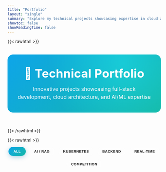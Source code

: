 ```yaml
---
title: "Portfolio"
layout: "single"
summary: "Explore my technical projects showcasing expertise in cloud architecture, AI/ML, and full-stack development"
showtoc: false
showReadingTime: false
---
```


{{< rawhtml >}}
<style>
:root {
    --gradient-a: #0ea5e9; /* sky-500 */
    --gradient-b: #14b8a6; /* teal-500 */
    --gradient-accent: linear-gradient(135deg, var(--gradient-a) 0%, var(--gradient-b) 100%);
  --glass-bg: rgba(255,255,255,0.55);
  --glass-border: rgba(255,255,255,0.35);
  --glass-shadow: 0 8px 32px rgba(31,38,135,0.12);
  --radius-lg: 18px;
  --radius-sm: 6px;
  --transition: 0.35s cubic-bezier(.34,.9,.41,.99);
}
[data-theme='dark'] :root, body.dark :root { /* fallback if theme toggles add class */ }

body.dark .project-card { background: rgba(20,22,34,0.65); backdrop-filter: blur(14px) saturate(140%); }
body.dark .skills-section { background: rgba(40,44,58,0.55); }

.portfolio-intro {
  text-align:center;
  margin:2.2rem 0 3.2rem;
  padding:2.4rem 2rem;
  background:var(--gradient-accent);
  border-radius:var(--radius-lg);
  color:#fff;
  position:relative;
  overflow:hidden;
}
.portfolio-intro:after{
  content:"";position:absolute;inset:0;background:radial-gradient(circle at 75% 15%,rgba(255,255,255,.35),transparent 60%);mix-blend-mode:overlay;pointer-events:none;
}
.portfolio-intro h2{margin:0 0 1rem;font-size:clamp(2rem,4vw,2.75rem);font-weight:700;letter-spacing:.5px;}
.portfolio-intro p{font-size:1.08rem;opacity:.92;margin:0;max-width:780px;margin-inline:auto;line-height:1.5;}

.toolbar {display:flex;flex-wrap:wrap;gap:.75rem;align-items:center;justify-content:center;margin:0 0 2.2rem;}
.filter-btn{background:var(--code-bg);border:1px solid var(--border);padding:.55rem 1rem;border-radius:30px;font-size:.72rem;letter-spacing:.55px;text-transform:uppercase;cursor:pointer;position:relative;font-weight:600;color:var(--secondary);transition:var(--transition);backdrop-filter:blur(6px);} 
.filter-btn.active,.filter-btn:hover{background:var(--gradient-accent);color:#fff;border-color:transparent;box-shadow:0 4px 18px -3px rgba(4,120,180,.45);} 

/* density toggle removed */

.project-grid{display:grid;grid-template-columns:repeat(auto-fit,minmax(360px,1fr));gap:2.1rem;margin:2.2rem 0;}

.project-card{background:var(--glass-bg);backdrop-filter:blur(18px) saturate(160%);-webkit-backdrop-filter:blur(18px) saturate(160%);border:1px solid var(--glass-border);border-radius:var(--radius-lg);padding:1.9rem 1.75rem;box-shadow:var(--glass-shadow);transition:var(--transition);position:relative;overflow:hidden;isolation:isolate;display:flex;flex-direction:column;min-height:340px;}
.project-card:before{content:"";position:absolute;inset:0;background:linear-gradient(140deg,rgba(255,255,255,.28),rgba(255,255,255,0) 55%);opacity:.55;pointer-events:none;}
.project-card:after{content:"";position:absolute;top:0;left:0;right:0;height:4px;background:linear-gradient(90deg,var(--gradient-a),var(--gradient-b));opacity:.9;}
.project-card:hover{transform:translateY(-6px) scale(1.012);box-shadow:0 18px 55px -15px rgba(0,0,0,.28);}
/* Removed gradient hover effect on titles as requested */
/* .project-card:hover .project-title{background:linear-gradient(90deg,var(--gradient-a),var(--gradient-b));-webkit-background-clip:text;color:transparent;} */

.badge-row{display:flex;flex-wrap:wrap;gap:.4rem;margin-bottom:.9rem;}
.meta-badge{font-size:.62rem;font-weight:700;letter-spacing:.5px;padding:.35rem .55rem;border-radius:6px;text-transform:uppercase;background:linear-gradient(120deg,#313a5c,#1f2435);color:#cbd5e1;border:1px solid #3c4869;box-shadow:0 1px 3px rgba(0,0,0,.4);}
.meta-badge.accent{background:linear-gradient(120deg,var(--gradient-a),var(--gradient-b));color:#fff;border:none;}
.meta-badge.alt{background:#12a34a;border:none;color:#fff;}

.project-header{margin:0 0 1.1rem;}
.project-title{font-size:1.35rem;font-weight:700;margin:0 0 .55rem;color:var(--primary);line-height:1.25;transition:var(--transition);}
.project-description{color:var(--secondary);line-height:1.55;margin-bottom:1.1rem;font-size:.95rem;}

.tech-stack{display:flex;flex-wrap:wrap;gap:.45rem;margin:.75rem 0 1.1rem;}
.tech-badge{background:linear-gradient(135deg,var(--gradient-a),var(--gradient-b));color:#fff;padding:.42rem .75rem;border-radius:18px;font-size:.72rem;font-weight:600;letter-spacing:.3px;box-shadow:0 2px 6px -1px rgba(118,75,162,.45);}

.skills-section{background:var(--code-bg);padding:.85rem .9rem;border-radius:12px;margin-top:auto;border:1px solid var(--border);}
.skills-title{font-weight:600;margin:0 0 .35rem;color:var(--primary);font-size:.75rem;letter-spacing:.6px;text-transform:uppercase;}
.skills-list{color:var(--secondary);font-size:.72rem;line-height:1.35;}

.project-links{display:flex;gap:.75rem;margin-top:1.05rem;flex-wrap:wrap;}
.project-link{display:inline-flex;align-items:center;gap:.5rem;padding:.55rem 1rem;border-radius:9px;text-decoration:none;font-weight:600;font-size:.73rem;letter-spacing:.3px;transition:var(--transition);position:relative;}
.project-link:focus-visible{outline:2px solid var(--gradient-a);outline-offset:2px;}
.github-link{background:var(--code-bg);color:var(--content);border:1px solid var(--border);}
.github-link:hover{background:#333;color:#fff;}
.demo-link{background:var(--gradient-accent);color:#fff;}
.demo-link:hover{transform:translateY(-2px) scale(1.03);} 
.medium-link{background:#12a34a;color:#fff;}
.medium-link:hover{background:#0e8a3e;}

.enter-anim{opacity:0;transform:translateY(18px) scale(.98);}
.enter-anim.visible{opacity:1;transform:translateY(0) scale(1);transition:var(--transition);}

/* compact view removed */

@media (max-width: 860px){
  .project-grid{grid-template-columns:repeat(auto-fit,minmax(260px,1fr));}
}
@media (max-width: 600px){
  .portfolio-intro{padding:1.8rem 1.2rem;}
  .project-grid{gap:1.4rem;}
  .project-card{padding:1.25rem 1.1rem;}
  .project-title{font-size:1.15rem;}
  .tech-badge{font-size:.65rem;padding:.35rem .6rem;}
}
</style>

<div class="portfolio-intro">
    <h2>🚀 Technical Portfolio</h2>
    <p>Innovative projects showcasing full-stack development, cloud architecture, and AI/ML expertise</p>
</div>
{{< /rawhtml >}}

{{< rawhtml >}}
<div class="toolbar" id="portfolioToolbar">
  <button class="filter-btn active" data-filter="all">All</button>
  <button class="filter-btn" data-filter="ai">AI / RAG</button>
  <button class="filter-btn" data-filter="kubernetes">Kubernetes</button>
  <button class="filter-btn" data-filter="backend">Backend</button>
  <button class="filter-btn" data-filter="realtime">Real-time</button>
  <button class="filter-btn" data-filter="competition">Competition</button>
  
</div>
<div class="project-grid">

<div class="project-card enter-anim" data-category="backend kubernetes" data-repo="url-shortener-system-design">
    <div class="project-header">
        <div class="badge-row"><span class="meta-badge accent">Featured</span><span class="meta-badge">K8s</span><span class="meta-badge">Caching</span></div>
        <h3 class="project-title">🔗 Scalable URL Shortener</h3>
    </div>
    
    <div class="project-description">
        A production-ready URL shortener application implementing classic system design patterns. Built with FastAPI and deployed on Kubernetes with MongoDB and Redis for optimal performance and scalability.
    </div>
    
    <div class="tech-stack">
        <span class="tech-badge">FastAPI</span>
        <span class="tech-badge">MongoDB</span>
        <span class="tech-badge">Redis</span>
        <span class="tech-badge">Kubernetes</span>
        <span class="tech-badge">Docker</span>
        <span class="tech-badge">GitHub Actions</span>
    </div>
    
    <div class="skills-section">
        <div class="skills-title">Key Skills Demonstrated:</div>
        <div class="skills-list">System Design • API Development • Containerization • CI/CD • Caching Strategies • Microservices Architecture</div>
    </div>
    
    <div class="project-links">
        <a href="https://github.com/VarunArora14/url-shortener-system-design" class="project-link github-link" target="_blank">
            📂 View Code
        </a>
        <a href="https://medium.com/@varunarora1408/url-shortener-system-design-implementation-part-1-afd97618d917" class="project-link medium-link" target="_blank">
            📖 Part 1 - Architecture
        </a>
        <a href="https://medium.com/@varunarora1408/url-shortener-system-design-implementation-part-2-0bd9b7a27742" class="project-link medium-link" target="_blank">
            📖 Part 2 - Deployment
        </a>
    </div>
</div>

<div class="project-card enter-anim" data-category="realtime backend" data-repo="vdocs">
    <div class="project-header">
        <div class="badge-row"><span class="meta-badge">Realtime</span><span class="meta-badge">Collab</span></div>
        <h3 class="project-title">📝 vDocs - Collaborative Editor</h3>
    </div>
    
    <div class="project-description">
        A full-stack collaborative document management platform with real-time editing capabilities. Features Google authentication, cross-platform mobile support, and seamless real-time collaboration.
    </div>
    
    <div class="tech-stack">
        <span class="tech-badge">Node.js</span>
        <span class="tech-badge">Flutter</span>
        <span class="tech-badge">Socket.io</span>
        <span class="tech-badge">Google Cloud</span>
        <span class="tech-badge">MongoDB</span>
        <span class="tech-badge">Riverpod</span>
    </div>
    
    <div class="skills-section">
        <div class="skills-title">Key Skills Demonstrated:</div>
        <div class="skills-list">Real-time Systems • Mobile Development • Authentication • State Management • Cloud Integration</div>
    </div>
    
    <div class="project-links">
        <a href="https://github.com/VarunArora14/vdocs" class="project-link github-link" target="_blank">
            📂 View Code
        </a>
    </div>
</div>

<div class="project-card enter-anim" data-category="realtime ai" data-repo="align">
    <div class="project-header">
        <div class="badge-row"><span class="meta-badge accent">Mobile</span><span class="meta-badge">AI</span></div>
        <h3 class="project-title">📅 Align – Smart Reminders</h3>
    </div>
    
    <div class="project-description">
        React Native + Expo app for natural-language reminders and lightweight daily goals. Parses phrases like “Call mom tomorrow at 2pm”, schedules local notifications, and stores data on-device with SQLite.
    </div>
    
    <div class="tech-stack">
        <span class="tech-badge">React Native</span>
        <span class="tech-badge">Expo</span>
        <span class="tech-badge">TypeScript</span>
        <span class="tech-badge">NativeWind</span>
        <span class="tech-badge">SQLite</span>
        <span class="tech-badge">LangChain</span>
    </div>
    
    <div class="skills-section">
        <div class="skills-title">Key Skills Demonstrated:</div>
        <div class="skills-list">Mobile Dev • Push Notifications • AI-assisted Parsing • Local Persistence • Testing with Jest</div>
    </div>
    
    <div class="project-links">
        <a href="https://github.com/VarunArora14/align" class="project-link github-link" target="_blank">
            📂 View Code
        </a>
        <a href="https://github.com/VarunArora14/align#readme" class="project-link demo-link" target="_blank">
            📖 README & Screenshots
        </a>
    </div>
</div>

<div class="project-card enter-anim" data-category="ai rag" data-repo="Personal-Blog-Chatbot">
    <div class="project-header">
        <div class="badge-row"><span class="meta-badge accent">Live</span><span class="meta-badge">RAG</span></div>
        <h3 class="project-title">🤖 Personal Blog Chatbot</h3>
    </div>
    
    <div class="project-description">
        An intelligent RAG-powered chatbot that answers questions based on my personal blog content. Features advanced retrieval techniques and provides source attribution for transparency and verification.
    </div>
    
    <div class="tech-stack">
        <span class="tech-badge">Python</span>
        <span class="tech-badge">LangChain</span>
        <span class="tech-badge">Google Gemini</span>
        <span class="tech-badge">RAG</span>
        <span class="tech-badge">Streamlit</span>
        <span class="tech-badge">Vector DB</span>
    </div>
    
    <div class="skills-section">
        <div class="skills-title">Key Skills Demonstrated:</div>
        <div class="skills-list">Advanced RAG • Data Processing • NLP • API Integration • Web Scraping • Deployment</div>
    </div>
    
    <div class="project-links">
        <a href="https://github.com/VarunArora14/Personal-Blog-Chatbot" class="project-link github-link" target="_blank">
            📂 View Code
        </a>
        <a href="https://personal-blog-chatbot.streamlit.app/" class="project-link demo-link" target="_blank">
            🚀 Live Demo
        </a>
        <a href="https://medium.com/@varunarora1408/building-rag-chatbot-on-my-personal-blog-ff89ac772c69" class="project-link medium-link" target="_blank">
            📖 Technical Article
        </a>
    </div>
</div>

<div class="project-card enter-anim" data-category="ai kubernetes rag competition" data-repo="Kubernetes-Documentation-Bot">
    <div class="project-header">
        <div class="badge-row"><span class="meta-badge alt">Competition</span><span class="meta-badge">HyDE</span><span class="meta-badge">QD</span></div>
        <h3 class="project-title">📚 Kubernetes Documentation Bot</h3>
    </div>
    
    <div class="project-description">
        A kubernetes documentation assistant implementing HyDE and Query Decomposition RAG techniques. Submitted to Google Gemini API Developer Competition 2024 for its innovative approach to technical documentation retrieval.
    </div>
    
    <div class="tech-stack">
        <span class="tech-badge">Python</span>
        <span class="tech-badge">LangChain</span>
        <span class="tech-badge">Google Gemini</span>
        <span class="tech-badge">RAG</span>
        <span class="tech-badge">Docker</span>
        <span class="tech-badge">Streamlit</span>
    </div>
    
    <div class="skills-section">
        <div class="skills-title">Key Skills Demonstrated:</div>
        <div class="skills-list">Advanced RAG Techniques • Markdown Processing • Microservices • API Design • Containerization</div>
    </div>
    
    <div class="project-links">
        <a href="https://github.com/VarunArora14/Kubernetes-Documentation-Bot" class="project-link github-link" target="_blank">
            📂 View Code
        </a>
        <a href="https://ai.google.dev/competition/projects/varun-arora" class="project-link demo-link" target="_blank">
            🏆 Competition Entry
        </a>
    </div>
</div>

<div class="project-card enter-anim" data-category="ai rag" data-repo="GenAI-Cookbook">
    <div class="project-header">
        <div class="badge-row"><span class="meta-badge">Playground</span><span class="meta-badge">Agents</span></div>
        <h3 class="project-title">🧠 GenAI Cookbook</h3>
    </div>
    
    <div class="project-description">
        A comprehensive repository of GenAI implementations featuring various RAG techniques, AI agents, and reusable code snippets. Serves as a practical guide for building production-ready GenAI applications.
    </div>
    
    <div class="tech-stack">
        <span class="tech-badge">Python</span>
        <span class="tech-badge">LangChain</span>
        <span class="tech-badge">RAG</span>
        <span class="tech-badge">AI Agents</span>
        <span class="tech-badge">Hugging Face</span>
        <span class="tech-badge">Vector DBs</span>
    </div>
    
    <div class="skills-section">
        <div class="skills-title">Key Skills Demonstrated:</div>
        <div class="skills-list">AI/ML Engineering • Data Pipeline Design • Vector Database Configuration • Agent Orchestration</div>
    </div>
    
    <div class="project-links">
        <a href="https://github.com/VarunArora14/GenAI-Cookbook" class="project-link github-link" target="_blank">
            📂 View Code
        </a>
    </div>
</div>



</div>
{{< /rawhtml >}}

---

{{< rawhtml >}}
<div style="text-align: center; margin: 3rem 0; padding: 2rem; background: var(--code-bg); border-radius: 15px;">
    <h3 style="margin-bottom: 1rem; color: var(--primary);">💼 Looking for Collaboration?</h3>
    <p style="margin-bottom: 1.5rem; color: var(--secondary);">I'm always interested in discussing new opportunities, technical challenges, and innovative projects.</p>
    <div style="display: flex; gap: 1rem; justify-content: center; flex-wrap: wrap;">
        <a href="https://github.com/VarunArora14" style="display: inline-flex; align-items: center; gap: 0.5rem; padding: 0.8rem 1.5rem; background: #333; color: white; text-decoration: none; border-radius: 8px; font-weight: 500;" target="_blank">
            🔗 GitHub Profile
        </a>
        <a href="https://medium.com/@varunarora1408" style="display: inline-flex; align-items: center; gap: 0.5rem; padding: 0.8rem 1.5rem; background: #12a34a; color: white; text-decoration: none; border-radius: 8px; font-weight: 500;" target="_blank">
            ✍️ Technical Blog
        </a>
        <a href="https://varunarora14.github.io/" style="display: inline-flex; align-items: center; gap: 0.5rem; padding: 0.8rem 1.5rem; background: linear-gradient(135deg, #667eea, #764ba2); color: white; text-decoration: none; border-radius: 8px; font-weight: 500;" target="_blank">
            🌐 Full Blog
        </a>
    </div>
</div>
{{< /rawhtml >}}

{{< rawhtml >}}
<script>
(function(){
    const cards = Array.from(document.querySelectorAll('.project-card'));
    const filterBtns = document.querySelectorAll('.filter-btn');

    // Filtering
    filterBtns.forEach(btn=>btn.addEventListener('click',()=>{
        filterBtns.forEach(b=>b.classList.remove('active'));
        btn.classList.add('active');
        const f = btn.dataset.filter;
        cards.forEach(c=>{
            if(f==='all' || (c.dataset.category||'').includes(f)){
                c.style.display='flex';
                requestAnimationFrame(()=>c.classList.add('visible'));
            } else {
                c.style.display='none';
            }
        });
    }));

    // Entrance animation
    const io = new IntersectionObserver(entries=>{
        entries.forEach(e=>{ if(e.isIntersecting){ e.target.classList.add('visible'); io.unobserve(e.target);} });
    },{threshold:.18});
    cards.forEach(c=>io.observe(c));

    // GitHub stats
    async function fetchRepo(repo){
        try{const r=await fetch(`https://api.github.com/repos/VarunArora14/${repo}`); if(!r.ok) return null; return await r.json();}catch{return null;}
    }
    async function initStats(){
        for(const card of cards){
            const repo = card.dataset.repo; if(!repo) continue;
            const data = await fetchRepo(repo); if(!data) continue;
            const infoBar = document.createElement('div');
            infoBar.className='repo-stats';
            infoBar.style.display='flex';infoBar.style.alignItems='center';infoBar.style.gap='0.85rem';infoBar.style.marginTop='0.85rem';infoBar.style.fontSize='.66rem';infoBar.style.letterSpacing='.5px';infoBar.style.opacity='.85';infoBar.style.flexWrap='wrap';
            infoBar.innerHTML = `<span title="Stars">⭐ ${data.stargazers_count}</span><span title="Last Push">🕒 ${new Date(data.pushed_at).toLocaleDateString(undefined,{month:'short',day:'numeric',year:'numeric'})}</span>`;
            const links = card.querySelector('.project-links');
            if(links) links.parentNode.insertBefore(infoBar, links);
        }
    }
    initStats();
})();
</script>
{{< /rawhtml >}}
